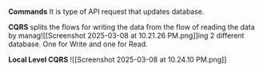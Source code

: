 **Commands**
It is type of API request that updates database.

**CQRS** splits the flows for writing the data from the flow of reading the data by manag![[Screenshot 2025-03-08 at 10.21.26 PM.png]]ing 2 different database. One for Write and one for Read.


**Local Level CQRS**
![[Screenshot 2025-03-08 at 10.24.10 PM.png]]



